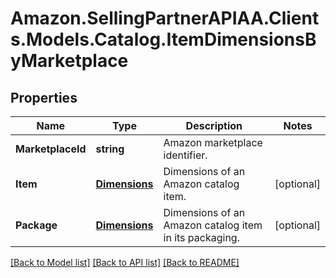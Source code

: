 # Amazon.SellingPartnerAPIAA.Clients.Models.Catalog.ItemDimensionsByMarketplace
## Properties

Name | Type | Description | Notes
------------ | ------------- | ------------- | -------------
**MarketplaceId** | **string** | Amazon marketplace identifier. | 
**Item** | [**Dimensions**](Dimensions.md) | Dimensions of an Amazon catalog item. | [optional] 
**Package** | [**Dimensions**](Dimensions.md) | Dimensions of an Amazon catalog item in its packaging. | [optional] 

[[Back to Model list]](../README.md#documentation-for-models) [[Back to API list]](../README.md#documentation-for-api-endpoints) [[Back to README]](../README.md)

